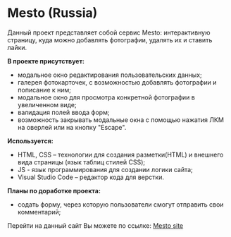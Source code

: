 # Mesto (Russia)

Данный проект представляет собой сервис Mesto: интерактивную страницу, куда можно добавлять фотографии, удалять их и ставить лайки.

**В проекте присутствует:**
  * модальное окно редактирования пользовательских данных;
  * галерея фотокарточек, с возможностью добавлять фотографии и пописание к ним;
  * модальное окно для просмотра конкретной фотографии в увеличенном виде;
  * валидация полей ввода форм;
  * возможность закрывать модальные окна с помощью нажатия ЛКМ на оверлей или на кнопку "Escape".

**Используется:**
  * HTML, CSS – технологии для создания разметки(HTML) и внешнего вида страницы (язык таблиц стилей CSS);
  * JS - язык программирования для создании логики сайта;
  * Visual Studio Code – редактор кода для верстки.

**Планы по доработке проекта:**
  * содать форму, через которую пользователи смогут отправить свои комментарий;

Перейти на данный сайт Вы можете по ссылке: [Mesto site](https://soskovin.github.io/mesto/)

